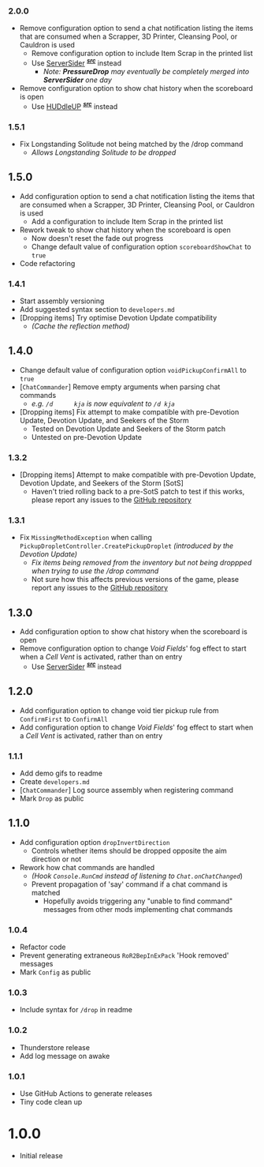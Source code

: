 ### 2.0.0
- Remove configuration option to send a chat notification listing the items that are consumed when a Scrapper, 3D Printer, Cleansing Pool, or Cauldron is used
    - Remove configuration option to include Item Scrap in the printed list
    <!-- -->
    - Use [ServerSider](https://thunderstore.io/package/itsschwer/ServerSider/) <sup>[***src***](https://github.com/itsschwer/ror2-serversider)</sup> instead
        - *Note: **PressureDrop** may eventually be completely merged into **ServerSider** one day*
- Remove configuration option to show chat history when the scoreboard is open
    - Use [HUDdleUP](https://thunderstore.io/package/itsschwer/HUDdleUP/) <sup>[***src***](https://github.com/itsschwer/ror2-huddle-up)</sup> instead

### 1.5.1
- Fix Longstanding Solitude not being matched by the /drop command
    - *Allows Longstanding Solitude to be dropped*

## 1.5.0
- Add configuration option to send a chat notification listing the items that are consumed when a Scrapper, 3D Printer, Cleansing Pool, or Cauldron is used
    - Add a configuration to include Item Scrap in the printed list
- Rework tweak to show chat history when the scoreboard is open
    - Now doesn't reset the fade out progress
    - Change default value of configuration option `scoreboardShowChat` to `true`
- Code refactoring

### 1.4.1
- Start assembly versioning
- Add suggested syntax section to `developers.md`
- \[Dropping items\] Try optimise Devotion Update compatibility
    - *(Cache the reflection method)*

## 1.4.0
- Change default value of configuration option `voidPickupConfirmAll` to `true`
- \[`ChatCommander`\] Remove empty arguments when parsing chat commands
    - *e.g. <span style="white-space:pre;">`/d      kja`</span> is now equivalent to `/d kja`*
- \[Dropping items\] Fix attempt to make compatible with pre-Devotion Update, Devotion Update, and Seekers of the Storm
    - Tested on Devotion Update and Seekers of the Storm patch
    - Untested on pre-Devotion Update

### 1.3.2
- \[Dropping items\] Attempt to make compatible with pre-Devotion Update, Devotion Update, and Seekers of the Storm \[SotS\]
    - Haven't tried rolling back to a pre-SotS patch to test if this works, please report any issues to the [GitHub repository](https://github.com/itsschwer/pressure-drop/issues)

### 1.3.1
- Fix `MissingMethodException` when calling `PickupDropletController.CreatePickupDroplet` *(introduced by the Devotion Update)*
    - *Fix items being removed from the inventory but not being droppped when trying to use the /drop command*
    - Not sure how this affects previous versions of the game, please report any issues to the [GitHub repository](https://github.com/itsschwer/pressure-drop/issues)

## 1.3.0
- Add configuration option to show chat history when the scoreboard is open
- Remove configuration option to change *Void Fields*' fog effect to start when a *Cell Vent* is activated, rather than on entry
    - Use [ServerSider](https://thunderstore.io/package/itsschwer/ServerSider/) <sup>[***src***](https://github.com/itsschwer/ror2-serversider)</sup> instead

## 1.2.0
- Add configuration option to change void tier pickup rule from `ConfirmFirst` to `ConfirmAll`
- Add configuration option to change *Void Fields*' fog effect to start when a *Cell Vent* is activated, rather than on entry

### 1.1.1
- Add demo gifs to readme
- Create `developers.md`
- \[`ChatCommander`\] Log source assembly when registering command
- Mark `Drop` as public

## 1.1.0
- Add configuration option `dropInvertDirection`
    - Controls whether items should be dropped opposite the aim direction or not
- Rework how chat commands are handled
    - *(Hook `Console.RunCmd` instead of listening to `Chat.onChatChanged`*)
    - Prevent propagation of 'say' command if a chat command is matched
        - Hopefully avoids triggering any "unable to find command" messages from other mods implementing chat commands

### 1.0.4
- Refactor code
- Prevent generating extraneous `RoR2BepInExPack` 'Hook removed' messages
- Mark `Config` as public

### 1.0.3
- Include syntax for `/drop` in readme

### 1.0.2
- Thunderstore release
- Add log message on awake

### 1.0.1
- Use GitHub Actions to generate releases
- Tiny code clean up

# 1.0.0
- Initial release
